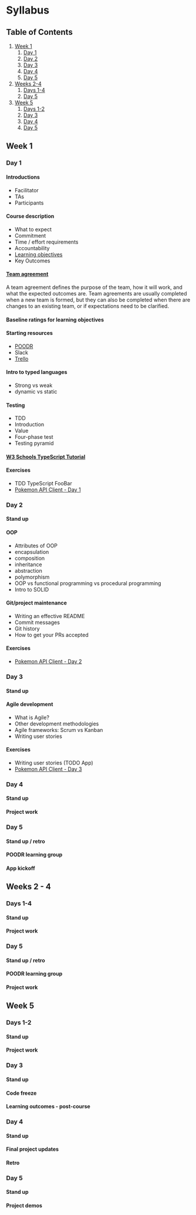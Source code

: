 # Syllabus

## Table of Contents

1. [Week 1](#week-1)
    1. [Day 1](#day-1-1)
    1. [Day 2](#day-1-2)
    1. [Day 3](#day-1-3)
    1. [Day 4](#day-1-4)
    1. [Day 5](#day-1-5)
2. [Weeks 2-4](#weeks-2-4)
    1. [Days 1-4](#days-2-1-4)
    1. [Day 5](#day-2-5)
3. [Week 5](#week-5)
    1. [Days 1-2](#days-5-1-2)
    1. [Day 3](#day-5-3)
    1. [Day 4](#day-5-4)
    1. [Day 5](#day-5-5)

## Week 1 <a name="week-1"></a>

### Day 1 <a name="day-1-1"></a>

#### Introductions
* Facilitator
* TAs
* Participants

#### Course description
* What to expect
* Commitment
 * Time / effort requirements
 * Accountability
* [Learning objectives](https://docs.google.com/document/d/1muEMyxklSZvFR2R5XSabwnC58MC88NrUubUrlkmh-js/edit?usp=sharing)
* Key Outcomes

#### [Team agreement](https://docs.google.com/document/d/1N-QK84iteRm4tk218WuwMBFczFXmuY4jZaYbyY0WU1o/edit?usp=sharing)

A team agreement defines the purpose of the team, how it will work, and what the expected outcomes are. Team agreements are usually completed when a new team is formed, but they can also be completed when there are changes to an existing team, or if expectations need to be clarified.

#### Baseline ratings for learning objectives

#### Starting resources
* [POODR](https://www.poodr.com/)
* Slack
* [Trello](https://trello.com/)

#### Intro to typed languages
* Strong vs weak
* dynamic vs static

#### Testing
* TDD
 * Introduction
 * Value
* Four-phase test
* Testing pyramid

#### [W3 Schools TypeScript Tutorial](https://www.w3schools.com/typescript/)

#### Exercises

* TDD TypeScript FooBar
* [Pokemon API Client - Day 1](https://github.com/fravila08/pokemonEx/tree/main/exercise_1)

### Day 2 <a name="day-1-2"></a>

#### Stand up

#### OOP
* Attributes of OOP
 * encapsulation
 * composition
 * inheritance
 * abstraction
 * polymorphism
* OOP vs functional programming vs procedural programming
* Intro to SOLID

#### Git/project maintenance
* Writing an effective README
* Commit messages
* Git history
* How to get your PRs accepted

#### Exercises

* [Pokemon API Client - Day 2](https://github.com/fravila08/pokemonEx/tree/main/exercise_2)

### Day 3 <a name="day-1-3"></a>

#### Stand up

#### Agile development
* What is Agile?
* Other development methodologies
* Agile frameworks: Scrum vs Kanban
* Writing user stories

#### Exercises

* Writing user stories (TODO App)
* [Pokemon API Client - Day 3](https://github.com/fravila08/pokemonEx/tree/main/exercise_3)

### Day 4 <a name="day-1-4"></a>

#### Stand up

#### Project work

### Day 5 <a name="day-1-5"></a>

#### Stand up / retro

#### POODR learning group

#### App kickoff

## Weeks 2 - 4 <a name="weeks-2-4"></a>

### Days 1-4 <a name="days-2-1-4"></a>

#### Stand up

#### Project work

### Day 5 <a name="day-2-5"></a>

#### Stand up / retro

#### POODR learning group

#### Project work

## Week 5 <a name="week-5"></a>

### Days 1-2 <a name="days-5-1-2"></a>

#### Stand up

#### Project work

### Day 3 <a name="day-5-3"></a>

#### Stand up

#### Code freeze

#### Learning outcomes - post-course

### Day 4 <a name="day-5-4"></a>

#### Stand up

#### Final project updates

#### Retro

### Day 5 <a name="day-5-5"></a>

#### Stand up

#### Project demos
